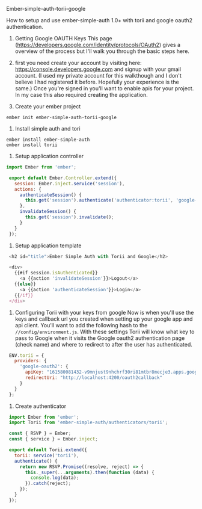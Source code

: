 Ember-simple-auth-torii-google

How to setup and use ember-simple-auth 1.0+ with torii and google oauth2 authentication. 

 1.  Getting Google OAUTH Keys
 This page (https://developers.google.com/identity/protocols/OAuth2) gives a overview of the process but I'll walk you through the basic steps here. 
  1. first you need create your account by visiting here: https://console.developers.google.com and signup with your gmail account. (I used my private account for this walkthough and I don't believe I had registered it before. Hopefully your experience is the same.) Once you're signed in you'll want to enable apis for your project. In my case this also required creating the application. 

 1. Create your ember project
 ```
 ember init ember-simple-auth-torii-google
 ```
 
 1. Install simple auth and tori
 ```
 ember install ember-simple-auth
 ember install torii
 ```
 
 1.  Setup application controller
 ```JavaScript
 import Ember from 'ember';

  export default Ember.Controller.extend({
    session: Ember.inject.service('session'),
    actions: {
      authenticateSession() {
        this.get('session').authenticate('authenticator:torii', 'google-oauth2');
      },
      invalidateSession() {
        this.get('session').invalidate();
      }
    }
  });
```
 
 1. Setup application template
 ```javascript
  <h2 id="title">Ember Simple Auth with Torii and Google</h2>

  <div>
    {{#if session.isAuthenticated}}
      <a {{action 'invalidateSession'}}>Logout</a>
    {{else}}
      <a {{action 'authenticateSession'}}>Login</a>
    {{/if}}
  </div>
 ```

 1. Configuring Torii with your keys from google
 Now is when you'll use the keys and callback url you created when setting up your google app and api client. You'll want to add the following hash to the ```//config/environment.js```. With these settings Torii will know what key to pass to Google when it visits the Google oauth2 authentication page (check name) and where to redirect to after the user has authenticated. 
 ```javascript
  ENV.torii = {
    providers: {
      'google-oauth2': {
        apiKey: "161580081432-v9mnjust9nhchrf30ri81mtbr8mecje3.apps.googleusercontent.com",
        redirectUri: "http://localhost:4200/oauth2callback"
      }
    }
  };
  ```

 1. Create authenticator
 ```javascript
  import Ember from 'ember';
  import Torii from 'ember-simple-auth/authenticators/torii';

  const { RSVP } = Ember;
  const { service } = Ember.inject;

  export default Torii.extend({
    torii: service('torii'),
    authenticate() {
      return new RSVP.Promise((resolve, reject) => {
        this._super(...arguments).then(function (data) {
          console.log(data);
        }).catch(reject);
      });
    }
  });
  ```
